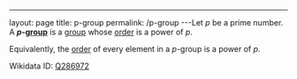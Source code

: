 ---
 layout: page
 title: p-group
 permalink: /p-group
---Let $p$ be a prime number. A **$p$-[group](https://defsmath.github.io/DefsMath/group)** is a [group](https://defsmath.github.io/DefsMath/group) whose [order](https://defsmath.github.io/DefsMath/order_of_a_group) is a power of $p$. 

Equivalently, the [order](https://defsmath.github.io/DefsMath/order_of_a_group_element) of every element in a $p$-group is a power of $p$.

Wikidata ID: [Q286972](https://www.wikidata.org/wiki/Q286972)